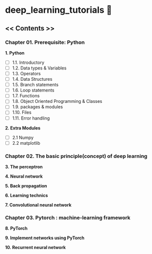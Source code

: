 # deep_learning_tutorials :shit:



## << Contents >>
### Chapter 01. Prerequisite: Python  


**1. Python**
   - [ ] 1.1. Introductory
   - [ ] 1.2. Data types & Variables
   - [ ] 1.3. Operators
   - [ ] 1.4. Data Structures
   - [ ] 1.5. Branch statements
   - [ ] 1.6. Loop statements
   - [ ] 1.7. Functions
   - [ ] 1.8. Object Oriented Programming & Classes
   - [ ] 1.9. packages & modules
   - [ ] 1.10. Files
   - [ ] 1.11. Error handling

**2. Extra Modules**
   - [ ] 2.1 Numpy
   - [ ] 2.2 matplotlib

### Chapter 02. The basic principle(concept) of deep learning  


**3. The perceptron**

**4. Neural network**

**5. Back propagation**

**6. Learning technics**

**7. Convolutional neural network**

### Chapter 03. Pytorch : machine-learning framework  


**8. PyTorch**

**9. Implement networks using PyTorch**

**10. Recurrent neural network**
